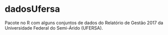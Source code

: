 # dadosUfersa
Pacote no R com alguns conjuntos de dados do Relatório de Gestão 2017 da Universidade Federal do Semi-Árido (UFERSA).
